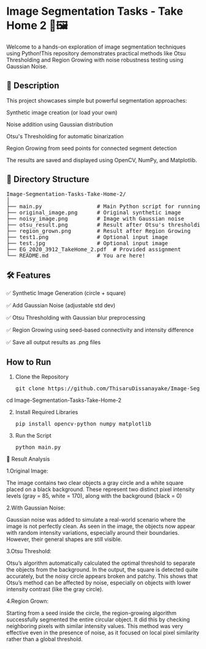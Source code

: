 # Image Segmentation Tasks - Take Home 2 🧠🖼️
Welcome to a hands-on exploration of image segmentation techniques using Python!This repository demonstrates practical methods like Otsu Thresholding and Region Growing with noise robustness testing using Gaussian Noise.

## 🧪 Description

This project showcases simple but powerful segmentation approaches:

Synthetic image creation (or load your own)

Noise addition using Gaussian distribution

Otsu's Thresholding for automatic binarization

Region Growing from seed points for connected segment detection

The results are saved and displayed using OpenCV, NumPy, and Matplotlib.

## 📁 Directory Structure

<pre>Image-Segmentation-Tasks-Take-Home-2/
│
├── main.py                 # Main Python script for running all tasks
├── original_image.png      # Original synthetic image
├── noisy_image.png         # Image with Gaussian noise
├── otsu_result.png         # Result after Otsu's thresholding
├── region_grown.png        # Result after Region Growing
├── test1.png               # Optional input image
├── test.jpg                # Optional input image
├── EG_2020_3912_TakeHome_2.pdf  # Provided assignment
└── README.md               # You are here!</pre>

## 🛠️ Features

✅ Synthetic Image Generation (circle + square)

✅ Add Gaussian Noise (adjustable std dev)

✅ Otsu Thresholding with Gaussian blur preprocessing

✅ Region Growing using seed-based connectivity and intensity difference

✅ Save all output results as .png files

## How to Run
1. Clone the Repository
   <pre>git clone https://github.com/ThisaruDissanayake/Image-Segmentation-Tasks-Take-Home-2.git
cd Image-Segmentation-Tasks-Take-Home-2</pre>

2. Install Required Libraries
   <pre>pip install opencv-python numpy matplotlib</pre>
3. Run the Script
   <pre>python main.py</pre>
   
📌 Result Analysis

1.Original Image:

The image contains two clear objects a gray circle and a white square placed on a black 
background. These represent two distinct pixel intensity levels (gray = 85, white = 170), 
along with the background (black = 0)

2.With Gaussian Noise:

Gaussian noise was added to simulate a real-world scenario where the image is not perfectly 
clean. As seen in the image, the objects now appear with random intensity variations, 
especially around their boundaries. However, their general shapes are still visible.

3.Otsu Threshold:

Otsu’s algorithm automatically calculated the optimal threshold to separate the objects from 
the background. In the output, the square is detected quite accurately, but the noisy circle 
appears broken and patchy. This shows that Otsu’s method can be affected by noise, 
especially on objects with lower intensity contrast (like the gray circle).

4.Region Grown:

Starting from a seed inside the circle, the region-growing algorithm successfully segmented 
the entire circular object. It did this by checking neighboring pixels with similar intensity 
values. This method was very effective even in the presence of noise, as it focused on local 
pixel similarity rather than a global threshold.
